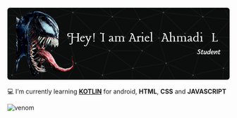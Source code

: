 

![header](img/github-header-image.png)

<!--
**lesmana185/lesmana185** is a ✨ _special_ ✨ repository because its `README.md` (this file) appears on your GitHub profile.

Here are some ideas to get you started:

- 🔭 I’m currently working on ...
- 🌱 I’m currently learning ...
- 👯 I’m looking to collaborate on ...
- 🤔 I’m looking for help with ...
- 💬 Ask me about ...
- 📫 How to reach me: ...
- 😄 Pronouns: ...
- ⚡ Fun fact: ...
-->
 💻 I’m currently learning [**KOTLIN**](https://kotlinlang.org/) for android, **HTML**, **CSS**  and **JAVASCRIPT**

 ![venom](https://media4.giphy.com/media/v1.Y2lkPTc5MGI3NjExdHplMjg3M2U0NzZoYnh3YWV3MHA0NWt1c3RtenlvMWlxaTV2dXlhMiZlcD12MV9pbnRlcm5hbF9naWZfYnlfaWQmY3Q9Zw/Zni3OcpFieMSieQMw7/giphy.gif)